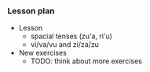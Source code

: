 ### Lesson plan

* Lesson
  * spacial tenses (zu'a, ri'u)
  * vi/va/vu and zi/za/zu
* New exercises
  * TODO: think about more exercises
